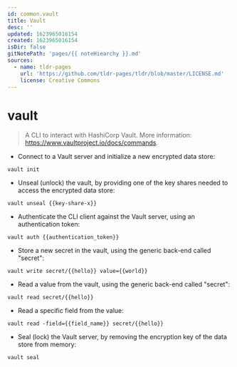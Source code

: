 ```yaml
---
id: common.vault
title: Vault
desc: ''
updated: 1623965016154
created: 1623965016154
isDir: false
gitNotePath: 'pages/{{ noteHiearchy }}.md'
sources:
  - name: tldr-pages
    url: 'https://github.com/tldr-pages/tldr/blob/master/LICENSE.md'
    license: Creative Commons
---
```

# vault

> A CLI to interact with HashiCorp Vault.
> More information: <https://www.vaultproject.io/docs/commands>.

- Connect to a Vault server and initialize a new encrypted data store:

`vault init`

- Unseal (unlock) the vault, by providing one of the key shares needed to access the encrypted data store:

`vault unseal {{key-share-x}}`

- Authenticate the CLI client against the Vault server, using an authentication token:

`vault auth {{authentication_token}}`

- Store a new secret in the vault, using the generic back-end called "secret":

`vault write secret/{{hello}} value={{world}}`

- Read a value from the vault, using the generic back-end called "secret":

`vault read secret/{{hello}}`

- Read a specific field from the value:

`vault read -field={{field_name}} secret/{{hello}}`

- Seal (lock) the Vault server, by removing the encryption key of the data store from memory:

`vault seal`

